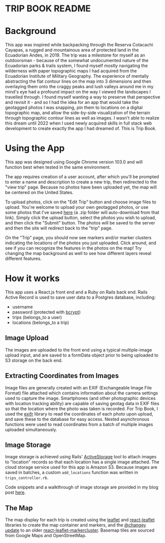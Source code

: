 # TRIP BOOK README

# Background

This app was inspired while backpacking through the Reserva Cotacachi Cayapas, a rugged and mountainous area of protected land in the Ecuadorian Andes, in 2019. The trip was a milestone for myself as an outdoorsman - because of the somewhat undocumented nature of the Ecuadorian parks & trails system, I found myself mostly navigating the wilderness with paper topographic maps I had acquired from the Ecuadorian Institute of Military Geography. The experience of mentally abstracting the flat contour lines on the map into 3 dimensions and then overlaying them onto the craggy peaks and lush valleys around me in my mind's eye had a profound impact on the way I viewed the landscapes I travelled through. I found myself wanting a way to preserve that perspective and revisit it - and so I had the idea for an app that would take the geotagged photos I was snapping, pin them to locations on a digital topographic map, and allow the side-by-side visualization of the terrain through topographic contour lines as well as images. I wasn't able to realize this dream until 2022 when I used newly acquired skills in full stack web development to create exactly the app I had dreamed of. This is Trip Book.

# Using the App

This app was designed using Google Chrome version 103.0 and will function best when tested in the same environment.

The app requires creation of a user account, after which you'll be prompted to enter a name and description to create a new trip, then redirected to the "view trip" page. Because no photos have been uploaded yet, the map will be centered on the United States.

To upload photos, click on the "Edit Trip" button and choose image files to upload. You're welcome to upload your own geotagged photos, or use some photos that I've saved [here](https://capstone-sample-photos.s3.us-west-1.amazonaws.com/yanaurco_photos.zip) (a .zip folder will auto-download from that link). Simply click the upload button, select the photos you wish to upload, and then click the "Submit" button. The photos will be saved to the server and then the site will redirect back to the "trip" page.

On the "Trip" page, you should now see markers and/or marker clusters indicating the locations of the photos you just uploaded. Click around, and see if you can recognize the features in the photos on the map! Try changing the map background as well to see how different layers reveal different features.

# How it works

This app uses a React.js front end and a Ruby on Rails back end. Rails Active Record is used to save user data to a Postgres database, including:

- username
- password (protected with [bcrypt](https://www.npmjs.com/package/bcrypt))
- trips (belongs_to a user)
- locations (belongs_to a trip)

## Image Upload

The images are uploaded to the front end using a typical multiple-image upload input, and are saved to a formData object prior to being uploaded to S3 storage on the back end.

## Extracting Coordinates from Images

Image files are generally created with an EXIF (Exchangeable Image File Format) file attached which contains information about the camera settings used to capture the image. Smartphones (and other photographic devices with location tracking ability) are capable of saving geotag data in EXIF files so that the location where the photo was taken is recorded. For Trip Book, I used the [exifr](https://www.npmjs.com/package/exifr) library to read the coordinates of each photo upon upload, and save these to the database for easy access. Nested asynchronous functions were used to read coordinates from a batch of multiple images uploaded simultaneously.

## Image Storage

Image storage is achieved using Rails' [ActiveStorage](https://edgeguides.rubyonrails.org/active_storage_overview.html) tool to attach images to "location" records so that each location has a single image attached. The cloud storage service used for this app is Amazon S3. Because images are saved in batches, a custom `add_locations` function was written in `trips_controller.rb`.

Code snippets and a walkthrough of image storage are provided in my blog post [here](https://dev.to/drayeleo/storing-multiple-image-files-in-amazon-s3-using-rails-active-storage-and-reactjs-3pi5).

## The Map

The map display for each trip is created using the [leaflet](https://leafletjs.com/) and [react-leaflet](https://react-leaflet.js.org/) libraries to create the map container and markers, and the [@changey update](https://www.npmjs.com/package/@changey/react-leaflet-markercluster) to an older [react-leaflet-markercluster](https://www.npmjs.com/package/react-leaflet-markercluster). Basemap tiles are sourced from Google Maps and OpenStreetMap.
